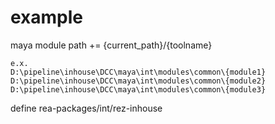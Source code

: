# example

maya module path += {current_path}/{toolname}

```
e.x.
D:\pipeline\inhouse\DCC\maya\int\modules\common\{module1}
D:\pipeline\inhouse\DCC\maya\int\modules\common\{module2}
D:\pipeline\inhouse\DCC\maya\int\modules\common\{module3}
```

define rea-packages/int/rez-inhouse